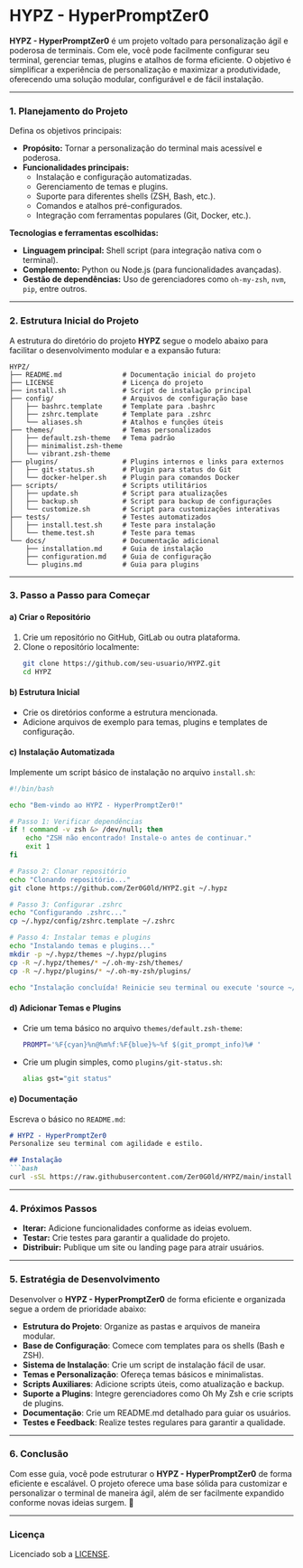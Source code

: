 # **HYPZ - HyperPromptZer0**

**HYPZ - HyperPromptZer0** é um projeto voltado para personalização ágil e poderosa de terminais. Com ele, você pode facilmente configurar seu terminal, gerenciar temas, plugins e atalhos de forma eficiente. O objetivo é simplificar a experiência de personalização e maximizar a produtividade, oferecendo uma solução modular, configurável e de fácil instalação.

---

### **1. Planejamento do Projeto**

Defina os objetivos principais:

- **Propósito:** Tornar a personalização do terminal mais acessível e poderosa.
- **Funcionalidades principais:**
  - Instalação e configuração automatizadas.
  - Gerenciamento de temas e plugins.
  - Suporte para diferentes shells (ZSH, Bash, etc.).
  - Comandos e atalhos pré-configurados.
  - Integração com ferramentas populares (Git, Docker, etc.).

**Tecnologias e ferramentas escolhidas:**
- **Linguagem principal:** Shell script (para integração nativa com o terminal).
- **Complemento:** Python ou Node.js (para funcionalidades avançadas).
- **Gestão de dependências:** Uso de gerenciadores como `oh-my-zsh`, `nvm`, `pip`, entre outros.

---

### **2. Estrutura Inicial do Projeto**

A estrutura do diretório do projeto **HYPZ** segue o modelo abaixo para facilitar o desenvolvimento modular e a expansão futura:

```
HYPZ/
├── README.md               # Documentação inicial do projeto
├── LICENSE                 # Licença do projeto
├── install.sh              # Script de instalação principal
├── config/                 # Arquivos de configuração base
│   ├── bashrc.template     # Template para .bashrc
│   ├── zshrc.template      # Template para .zshrc
│   └── aliases.sh          # Atalhos e funções úteis
├── themes/                 # Temas personalizados
│   ├── default.zsh-theme   # Tema padrão
│   ├── minimalist.zsh-theme
│   └── vibrant.zsh-theme
├── plugins/                # Plugins internos e links para externos
│   ├── git-status.sh       # Plugin para status do Git
│   └── docker-helper.sh    # Plugin para comandos Docker
├── scripts/                # Scripts utilitários
│   ├── update.sh           # Script para atualizações
│   ├── backup.sh           # Script para backup de configurações
│   └── customize.sh        # Script para customizações interativas
├── tests/                  # Testes automatizados
│   ├── install.test.sh     # Teste para instalação
│   └── theme.test.sh       # Teste para temas
└── docs/                   # Documentação adicional
    ├── installation.md     # Guia de instalação
    ├── configuration.md    # Guia de configuração
    └── plugins.md          # Guia para plugins
```

---

### **3. Passo a Passo para Começar**

#### **a) Criar o Repositório**
1. Crie um repositório no GitHub, GitLab ou outra plataforma.
2. Clone o repositório localmente:
   ```bash
   git clone https://github.com/seu-usuario/HYPZ.git
   cd HYPZ
   ```

#### **b) Estrutura Inicial**
- Crie os diretórios conforme a estrutura mencionada.
- Adicione arquivos de exemplo para temas, plugins e templates de configuração.

#### **c) Instalação Automatizada**
Implemente um script básico de instalação no arquivo `install.sh`:

```bash
#!/bin/bash

echo "Bem-vindo ao HYPZ - HyperPromptZer0!"

# Passo 1: Verificar dependências
if ! command -v zsh &> /dev/null; then
    echo "ZSH não encontrado! Instale-o antes de continuar."
    exit 1
fi

# Passo 2: Clonar repositório
echo "Clonando repositório..."
git clone https://github.com/Zer0G0ld/HYPZ.git ~/.hypz

# Passo 3: Configurar .zshrc
echo "Configurando .zshrc..."
cp ~/.hypz/config/zshrc.template ~/.zshrc

# Passo 4: Instalar temas e plugins
echo "Instalando temas e plugins..."
mkdir -p ~/.hypz/themes ~/.hypz/plugins
cp -R ~/.hypz/themes/* ~/.oh-my-zsh/themes/
cp -R ~/.hypz/plugins/* ~/.oh-my-zsh/plugins/

echo "Instalação concluída! Reinicie seu terminal ou execute 'source ~/.zshrc'."
```

#### **d) Adicionar Temas e Plugins**
- Crie um tema básico no arquivo `themes/default.zsh-theme`:
  ```zsh
  PROMPT='%F{cyan}%n@%m%f:%F{blue}%~%f $(git_prompt_info)%# '
  ```
- Crie um plugin simples, como `plugins/git-status.sh`:
  ```bash
  alias gst="git status"
  ```

#### **e) Documentação**
Escreva o básico no `README.md`:

```markdown
# HYPZ - HyperPromptZer0
Personalize seu terminal com agilidade e estilo.

## Instalação
```bash
curl -sSL https://raw.githubusercontent.com/Zer0G0ld/HYPZ/main/install.sh | bash
```
---

### **4. Próximos Passos**
- **Iterar:** Adicione funcionalidades conforme as ideias evoluem.
- **Testar:** Crie testes para garantir a qualidade do projeto.
- **Distribuir:** Publique um site ou landing page para atrair usuários.

---

### **5. Estratégia de Desenvolvimento**

Desenvolver o **HYPZ - HyperPromptZer0** de forma eficiente e organizada segue a ordem de prioridade abaixo:

- **Estrutura do Projeto**: Organize as pastas e arquivos de maneira modular.
- **Base de Configuração**: Comece com templates para os shells (Bash e ZSH).
- **Sistema de Instalação**: Crie um script de instalação fácil de usar.
- **Temas e Personalização**: Ofereça temas básicos e minimalistas.
- **Scripts Auxiliares**: Adicione scripts úteis, como atualização e backup.
- **Suporte a Plugins**: Integre gerenciadores como Oh My Zsh e crie scripts de plugins.
- **Documentação**: Crie um README.md detalhado para guiar os usuários.
- **Testes e Feedback**: Realize testes regulares para garantir a qualidade.

---

### **6. Conclusão**

Com esse guia, você pode estruturar o **HYPZ - HyperPromptZer0** de forma eficiente e escalável. O projeto oferece uma base sólida para customizar e personalizar o terminal de maneira ágil, além de ser facilmente expandido conforme novas ideias surgem. 🚀

---

### **Licença**

Licenciado sob a [LICENSE](https://github.com/Zer0G0ld/HYPZ/blob/main/LICENSE).
